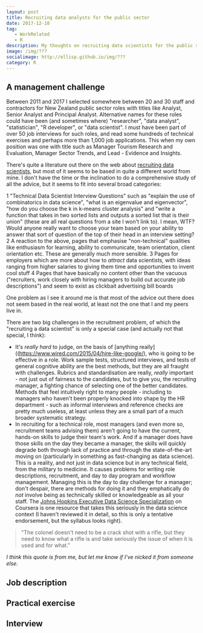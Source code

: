 ```yaml
---
layout: post
title: Recruiting data analysts for the public sector
date: 2017-12-10
tag: 
   - WorkRelated
   - R
description: My thoughts on recruiting data scientists for the public sector
image: /img/???
socialimage: http://ellisp.github.io/img/???
category: R
---
```


## A management challenge

Between 2011 and 2017 I selected somewhere between 20 and 30 staff and contractors for New Zealand public sector roles with titles like Analyst, Senior Analyst and Principal Analyst.  Alternative names for these roles could have been (and sometimes where) "researcher", "data analyst", "statistician", "R developer", or "data scientist".  I must have been part of over 50 job interviews for such roles, and read some hundreds of technical exercises and perhaps more than 1,000 job applications.  This when my own position was one with title such as Manager Tourism Research and Evaluation, Manager Sector Trends, and Lead - Evidence and Insights.

There's quite a literature out there on the web about [recruiting data scientists](https://www.google.co.nz/search?q=how+to+recruit+data+scientist&rls=com.microsoft:en-US:{referrer:source?}&ie=UTF-8&oe=UTF-8&sourceid=ie7&rlz=1I7MXGB_enNZ512&gfe_rd=cr&dcr=0&ei=eZIsWru-A-Tc8wfi75H4CA), but most of it seems to be based in quite a different world from mine.  I don't have the time or the inclination to do a comprehensive study of all the advice, but it seems to fit into several broad categories:

1  "Technical Data Scientist Interview Questions" such as "explain the use of combinatorics in data science", "what is an eigenvalue and eigenvector", "how do you choose the k in k-means cluster analysis" and "write a function that takes in two sorted lists and outputs a sorted list that is their union" (these are all real questions from a site I won't link to).  I mean, WTF?  Would anyone really want to choose your team based on your ability to answer that sort of question of the top of their head in an interview setting?  
2 A reaction to the above, pages that emphasise "non-technical" qualities like enthusiasm for learning, ability to communicate, team orientation, client orientation etc.  These are generally much more sensible.
3 Pages for employers which are more about how to *attract* data scientists, with ideas ranging from higher salaries to giving them time and opportunities to invent cool stuff
4 Pages that have basically no content other than the vacuous ("recruiters, work closely with hiring managers to build out accurate job descriptions") and seem to exist as clickbait advertising bill boards

One problem as I see it around me is that most of the advice out there does not seem based in the real world, at least not the one that I and my peers live in.  

There are two big challenges in the recruitment problem, of which the "recruiting a data scientist" is only a special case (and actually not that special, I think):

- It's *really hard* to judge, on the basis of [anything really]((https://www.wired.com/2015/04/hire-like-google/), who is going to be effective in a role.  Work sample tests, structured interviews, and tests of general cognitive ability are the best methods, but they are all fraught with challenges.  Rubrics and standardisation are really, *really* important - not just out of fairness to the candidates, but to give you, the recruiting manager, a fighting chance of selecting one of the better candidates.  Methods that feel intuitively right to many people - including to managers who haven't been properly knocked into shape by the HR department - such as informal interviews and reference checks are pretty much useless, at least unless they are a small part of a much broader systematic strategy.
- In recruiting for a technical role, most managers (and even more so, recruitment teams advising them) aren't going to have the current, hands-on skills to judge their team's work.  And if a manager does have those skills on the day they became a manager, the skills will quickly degrade both through lack of practice and through the state-of-the-art moving on (particularly in something as fast-changing as data science).  This is a reality, and not just in data science but in any technical field, from the military to medicine.  It causes problems for writing role descriptions, recruitment, and day to day program and workflow management.  Managing this is the day to day challenge for a manager; don't despair, there are methods for doing it and they emphatically do *not* involve being as technically skilled or knowledgeable as all your staff.  The [Johns Hopkins Executive Data Science Specialization](https://www.coursera.org/specializations/executive-data-science) on Coursera is one resource that takes this seriously in the data science context (I haven't reviewed it in detail, so this is only a tentative endorsement, but the syllabus looks right).

> "The colonel doesn't need to be a crack shot with a rifle, but they need to know what a rifle is and take seriously the issue of when it is used and for what."

*I think this quote is from me, but let me know if I've nicked it from someone else.*

## Job description


## Practical exercise



## Interview
